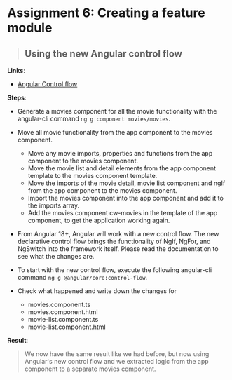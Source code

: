 Assignment 6: Creating a feature module
==============================================

> ## Using the new Angular control flow

**Links**:
- [Angular Control flow](https://angular.io/guide/control_flow)

**Steps**:
- Generate a movies component for all the movie functionality with the angular-cli command `ng g component movies/movies`.
- Move all movie functionality from the app component to the movies component.
  - Move any movie imports, properties and functions from the app component to the movies component.
  - Move the movie list and detail elements from the app component template to the movies component template.
  - Move the imports of the movie detail, movie list component and ngIf from the app component to the movies component.
  - Import the movies component into the app component and add it to the imports array.
  - Add the movies component cw-movies in the template of the app component, to get the application working again.

- From Angular 18+, Angular will work with a new control flow. The new declarative control flow brings the functionality of NgIf, NgFor, and NgSwitch into the framework itself. Please read the documentation to see what the changes are.
- To start with the new control flow, execute the following angular-cli command `ng g @angular/core:control-flow`.
- Check what happened and write down the changes for
  - movies.component.ts
  - movies.component.html
  - movie-list.component.ts
  - movie-list.component.html

**Result**:
> We now have the same result like we had before, but now using Angular's new control flow and we extracted logic from the app component to a separate movies component.